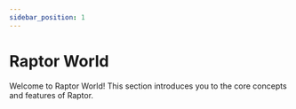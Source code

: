 ```yaml
---
sidebar_position: 1
---
```


# Raptor World

Welcome to Raptor World! This section introduces you to the core concepts and features of Raptor.
